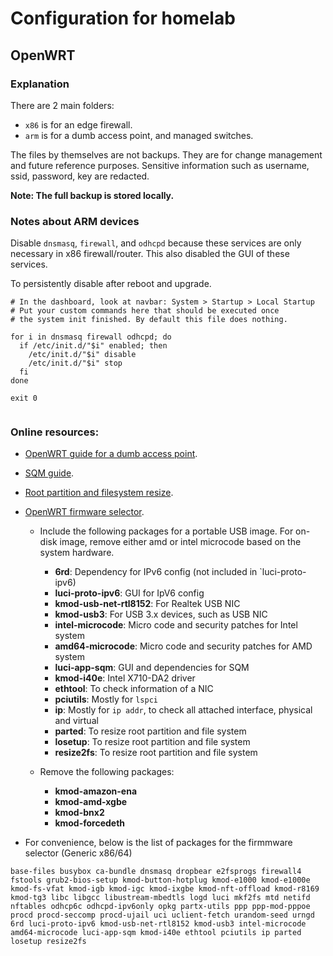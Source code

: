 # Configuration for homelab

## OpenWRT

### Explanation

There are 2 main folders:

- `x86` is for an edge firewall.
- `arm` is for a dumb access point, and managed switches.

The files by themselves are not backups. They are for change management and future reference purposes. Sensitive information such as username, ssid, password, key are redacted.

**Note: The full backup is stored locally.**

### Notes about ARM devices

Disable `dnsmasq`, `firewall`, and `odhcpd` because these services are only necessary in x86 firewall/router. This also disabled the GUI of these services.

To persistently disable after reboot and upgrade.

```
# In the dashboard, look at navbar: System > Startup > Local Startup
# Put your custom commands here that should be executed once
# the system init finished. By default this file does nothing.

for i in dnsmasq firewall odhcpd; do
  if /etc/init.d/"$i" enabled; then
    /etc/init.d/"$i" disable
    /etc/init.d/"$i" stop
  fi
done

exit 0


```

### Online resources:

- [OpenWRT guide for a dumb access point](https://openwrt.org/docs/guide-user/network/wifi/dumbap).
- [SQM guide](https://openwrt.org/docs/guide-user/network/traffic-shaping/sqm).
- [Root partition and filesystem resize](https://openwrt.org/docs/guide-user/advanced/expand_root).
- [OpenWRT firmware selector](https://firmware-selector.openwrt.org/).

  - Include the following packages for a portable USB image. For on-disk image, remove either amd or intel microcode based on the system hardware.

    - **6rd**: Dependency for IPv6 config (not included in `luci-proto-ipv6)
    - **luci-proto-ipv6**: GUI for IpV6 config
    - **kmod-usb-net-rtl8152**: For Realtek USB NIC
    - **kmod-usb3**: For USB 3.x devices, such as USB NIC
    - **intel-microcode**: Micro code and security patches for Intel system
    - **amd64-microcode**: Micro code and security patches for AMD system
    - **luci-app-sqm**: GUI and dependencies for SQM
    - **kmod-i40e**: Intel X710-DA2 driver
    - **ethtool**: To check information of a NIC
    - **pciutils**: Mostly for `lspci`
    - **ip**: Mostly for `ip addr`, to check all attached interface, physical and virtual
    - **parted**: To resize root partition and file system
    - **losetup**: To resize root partition and file system
    - **resize2fs**: To resize root partition and file system

  - Remove the following packages:

    - **kmod-amazon-ena**
    - **kmod-amd-xgbe**
    - **kmod-bnx2**
    - **kmod-forcedeth**

 - For convenience, below is the list of packages for the firmmware selector (Generic x86/64)

```
base-files busybox ca-bundle dnsmasq dropbear e2fsprogs firewall4 fstools grub2-bios-setup kmod-button-hotplug kmod-e1000 kmod-e1000e kmod-fs-vfat kmod-igb kmod-igc kmod-ixgbe kmod-nft-offload kmod-r8169 kmod-tg3 libc libgcc libustream-mbedtls logd luci mkf2fs mtd netifd nftables odhcp6c odhcpd-ipv6only opkg partx-utils ppp ppp-mod-pppoe procd procd-seccomp procd-ujail uci uclient-fetch urandom-seed urngd 6rd luci-proto-ipv6 kmod-usb-net-rtl8152 kmod-usb3 intel-microcode amd64-microcode luci-app-sqm kmod-i40e ethtool pciutils ip parted losetup resize2fs
```